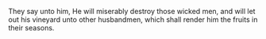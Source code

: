 They say unto him, He will miserably destroy those wicked men, and will let out his vineyard unto other husbandmen, which shall render him the fruits in their seasons.

